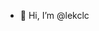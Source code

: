 - 👋 Hi, I’m @lekclc

<!---
lekclc/lekclc is a ✨ special ✨ repository because its `README.md` (this file) appears on your GitHub profile.
You can click the Preview link to take a look at your changes.
--->
